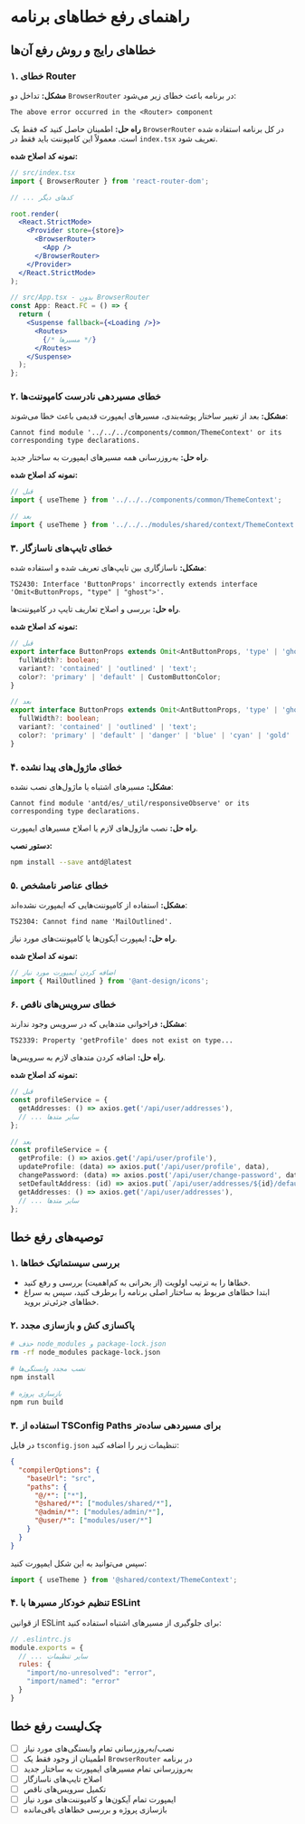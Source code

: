 # راهنمای رفع خطاهای برنامه

## خطاهای رایج و روش رفع آن‌ها

### ۱. خطای Router
**مشکل:** تداخل دو `BrowserRouter` در برنامه باعث خطای زیر می‌شود:
```
The above error occurred in the <Router> component
```

**راه حل:** اطمینان حاصل کنید که فقط یک `BrowserRouter` در کل برنامه استفاده شده است. معمولاً این کامپوننت باید فقط در `index.tsx` تعریف شود.

**نمونه کد اصلاح شده:**
```jsx
// src/index.tsx
import { BrowserRouter } from 'react-router-dom';

// ... کدهای دیگر

root.render(
  <React.StrictMode>
    <Provider store={store}>
      <BrowserRouter>
        <App />
      </BrowserRouter>
    </Provider>
  </React.StrictMode>
);

// src/App.tsx - بدون BrowserRouter
const App: React.FC = () => {
  return (
    <Suspense fallback={<Loading />}>
      <Routes>
        {/* مسیرها */}
      </Routes>
    </Suspense>
  );
};
```

### ۲. خطای مسیردهی نادرست کامپوننت‌ها
**مشکل:** بعد از تغییر ساختار پوشه‌بندی، مسیرهای ایمپورت قدیمی باعث خطا می‌شوند:
```
Cannot find module '../../../components/common/ThemeContext' or its corresponding type declarations.
```

**راه حل:** به‌روزرسانی همه مسیرهای ایمپورت به ساختار جدید.

**نمونه کد اصلاح شده:**
```jsx
// قبل
import { useTheme } from '../../../components/common/ThemeContext';

// بعد
import { useTheme } from '../../../modules/shared/context/ThemeContext';
```

### ۳. خطای تایپ‌های ناسازگار
**مشکل:** ناسازگاری بین تایپ‌های تعریف شده و استفاده شده:
```
TS2430: Interface 'ButtonProps' incorrectly extends interface 'Omit<ButtonProps, "type" | "ghost">'.
```

**راه حل:** بررسی و اصلاح تعاریف تایپ در کامپوننت‌ها.

**نمونه کد اصلاح شده:**
```typescript
// قبل
export interface ButtonProps extends Omit<AntButtonProps, 'type' | 'ghost'> {
  fullWidth?: boolean;
  variant?: 'contained' | 'outlined' | 'text';
  color?: 'primary' | 'default' | CustomButtonColor;
}

// بعد
export interface ButtonProps extends Omit<AntButtonProps, 'type' | 'ghost'> {
  fullWidth?: boolean;
  variant?: 'contained' | 'outlined' | 'text';
  color?: 'primary' | 'default' | 'danger' | 'blue' | 'cyan' | 'gold' | 'green' | 'lime' | 'magenta' | 'orange' | 'pink' | 'purple' | 'red' | 'yellow' | 'volcano' | 'geekblue';
}
```

### ۴. خطای ماژول‌های پیدا نشده
**مشکل:** مسیرهای اشتباه یا ماژول‌های نصب نشده:
```
Cannot find module 'antd/es/_util/responsiveObserve' or its corresponding type declarations.
```

**راه حل:** نصب ماژول‌های لازم یا اصلاح مسیرهای ایمپورت.

**دستور نصب:**
```bash
npm install --save antd@latest
```

### ۵. خطای عناصر نامشخص
**مشکل:** استفاده از کامپوننت‌هایی که ایمپورت نشده‌اند:
```
TS2304: Cannot find name 'MailOutlined'.
```

**راه حل:** ایمپورت آیکون‌ها یا کامپوننت‌های مورد نیاز.

**نمونه کد اصلاح شده:**
```jsx
// اضافه کردن ایمپورت مورد نیاز
import { MailOutlined } from '@ant-design/icons';
```

### ۶. خطای سرویس‌های ناقص
**مشکل:** فراخوانی متدهایی که در سرویس وجود ندارند:
```
TS2339: Property 'getProfile' does not exist on type...
```

**راه حل:** اضافه کردن متدهای لازم به سرویس‌ها.

**نمونه کد اصلاح شده:**
```typescript
// قبل
const profileService = {
  getAddresses: () => axios.get('/api/user/addresses'),
  // ... سایر متدها
};

// بعد
const profileService = {
  getProfile: () => axios.get('/api/user/profile'),
  updateProfile: (data) => axios.put('/api/user/profile', data),
  changePassword: (data) => axios.post('/api/user/change-password', data),
  setDefaultAddress: (id) => axios.put(`/api/user/addresses/${id}/default`),
  getAddresses: () => axios.get('/api/user/addresses'),
  // ... سایر متدها
};
```

## توصیه‌های رفع خطا

### ۱. بررسی سیستماتیک خطاها
- خطاها را به ترتیب اولویت (از بحرانی به کم‌اهمیت) بررسی و رفع کنید.
- ابتدا خطاهای مربوط به ساختار اصلی برنامه را برطرف کنید، سپس به سراغ خطاهای جزئی‌تر بروید.

### ۲. پاکسازی کش و بازسازی مجدد
```bash
# حذف node_modules و package-lock.json
rm -rf node_modules package-lock.json

# نصب مجدد وابستگی‌ها
npm install

# بازسازی پروژه
npm run build
```

### ۳. استفاده از TSConfig Paths برای مسیردهی ساده‌تر
در فایل `tsconfig.json` تنظیمات زیر را اضافه کنید:

```json
{
  "compilerOptions": {
    "baseUrl": "src",
    "paths": {
      "@/*": ["*"],
      "@shared/*": ["modules/shared/*"],
      "@admin/*": ["modules/admin/*"],
      "@user/*": ["modules/user/*"]
    }
  }
}
```

سپس می‌توانید به این شکل ایمپورت کنید:
```jsx
import { useTheme } from '@shared/context/ThemeContext';
```

### ۴. تنظیم خودکار مسیرها با ESLint
از قوانین ESLint برای جلوگیری از مسیرهای اشتباه استفاده کنید:

```js
// .eslintrc.js
module.exports = {
  // ... سایر تنظیمات
  rules: {
    "import/no-unresolved": "error",
    "import/named": "error"
  }
}
```

## چک‌لیست رفع خطا

- [ ] نصب/به‌روزرسانی تمام وابستگی‌های مورد نیاز
- [ ] اطمینان از وجود فقط یک `BrowserRouter` در برنامه
- [ ] به‌روزرسانی تمام مسیرهای ایمپورت به ساختار جدید
- [ ] اصلاح تایپ‌های ناسازگار
- [ ] تکمیل سرویس‌های ناقص
- [ ] ایمپورت تمام آیکون‌ها و کامپوننت‌های مورد نیاز
- [ ] بازسازی پروژه و بررسی خطاهای باقی‌مانده 